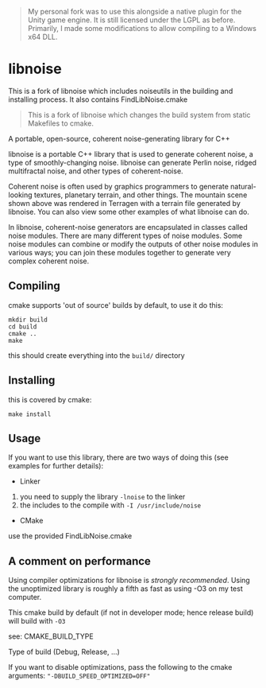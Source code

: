 > My personal fork was to use this alongside a native plugin for the Unity game engine. It is still licensed under the LGPL as before. Primarily, I made some modifications to allow compiling to a Windows x64 DLL.

libnoise
========

This is a fork of libnoise which includes noiseutils in the building and installing process.
It also contains FindLibNoise.cmake

> This is a fork of libnoise which changes the build system from static Makefiles to cmake.

A portable, open-source, coherent noise-generating library for C++

libnoise is a portable C++ library that is used to generate coherent noise, a type of smoothly-changing noise.
libnoise can generate Perlin noise, ridged multifractal noise, and other types of coherent-noise.

Coherent noise is often used by graphics programmers to generate natural-looking textures, planetary terrain,
and other things. The mountain scene shown above was rendered in Terragen with a terrain file generated by libnoise.
You can also view some other examples of what libnoise can do.

In libnoise, coherent-noise generators are encapsulated in classes called noise modules.
There are many different types of noise modules. Some noise modules can combine or modify the outputs
of other noise modules in various ways; you can join these modules together to generate very complex coherent noise.

Compiling
---------

cmake supports 'out of source' builds by default, to use it do this:

```shell
mkdir build
cd build
cmake ..
make
```

this should create everything into the `build/` directory

Installing
----------

this is covered by cmake:

```shell
make install
```

Usage
-----

If you want to use this library, there are two ways of doing this (see examples for further details):

* Linker

 1. you need to supply the library `-lnoise` to the linker
 2. the includes to the compile with `-I /usr/include/noise`

* CMake

use the provided FindLibNoise.cmake

A comment on performance
------------------------

Using compiler optimizations for libnoise is *strongly recommended*.  Using the
unoptimized library is roughly a fifth as fast as using -O3 on my test
computer.

This cmake build by default (if not in developer mode; hence release build) will build with `-O3`

see:
CMAKE_BUILD_TYPE

Type of build (Debug, Release, ...)

If you want to disable optimizations, pass the following to the cmake arguments:
```"-DBUILD_SPEED_OPTIMIZED=OFF"```

